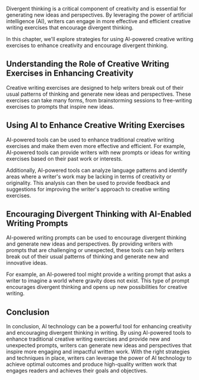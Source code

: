 
Divergent thinking is a critical component of creativity and is essential for generating new ideas and perspectives. By leveraging the power of artificial intelligence (AI), writers can engage in more effective and efficient creative writing exercises that encourage divergent thinking.

In this chapter, we'll explore strategies for using AI-powered creative writing exercises to enhance creativity and encourage divergent thinking.

Understanding the Role of Creative Writing Exercises in Enhancing Creativity
----------------------------------------------------------------------------

Creative writing exercises are designed to help writers break out of their usual patterns of thinking and generate new ideas and perspectives. These exercises can take many forms, from brainstorming sessions to free-writing exercises to prompts that inspire new ideas.

Using AI to Enhance Creative Writing Exercises
----------------------------------------------

AI-powered tools can be used to enhance traditional creative writing exercises and make them even more effective and efficient. For example, AI-powered tools can provide writers with new prompts or ideas for writing exercises based on their past work or interests.

Additionally, AI-powered tools can analyze language patterns and identify areas where a writer's work may be lacking in terms of creativity or originality. This analysis can then be used to provide feedback and suggestions for improving the writer's approach to creative writing exercises.

Encouraging Divergent Thinking with AI-Enabled Writing Prompts
--------------------------------------------------------------

AI-powered writing prompts can be used to encourage divergent thinking and generate new ideas and perspectives. By providing writers with prompts that are challenging or unexpected, these tools can help writers break out of their usual patterns of thinking and generate new and innovative ideas.

For example, an AI-powered tool might provide a writing prompt that asks a writer to imagine a world where gravity does not exist. This type of prompt encourages divergent thinking and opens up new possibilities for creative writing.

Conclusion
----------

In conclusion, AI technology can be a powerful tool for enhancing creativity and encouraging divergent thinking in writing. By using AI-powered tools to enhance traditional creative writing exercises and provide new and unexpected prompts, writers can generate new ideas and perspectives that inspire more engaging and impactful written work. With the right strategies and techniques in place, writers can leverage the power of AI technology to achieve optimal outcomes and produce high-quality written work that engages readers and achieves their goals and objectives.
